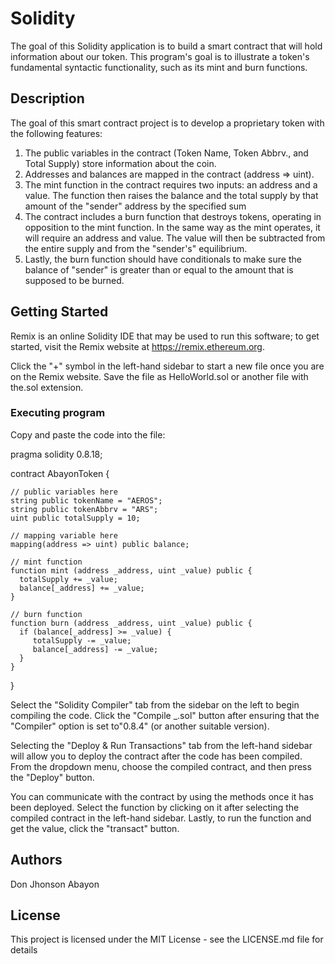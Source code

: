 # Solidity

The goal of this Solidity application is to build a smart contract that will hold information about our token. 
This program's goal is to illustrate a token's fundamental syntactic functionality, such as its mint and burn functions.

## Description

The goal of this smart contract project is to develop a proprietary token with the following features:
1. The public variables in the contract (Token Name, Token Abbrv., and Total Supply) store information about the coin.
2.  Addresses and balances are mapped in the contract (address => uint).
3. The mint function in the contract requires two inputs: an address and a value. The function then raises the balance and the total supply by that amount of the "sender" address by the specified sum
4. The contract includes a burn function that destroys tokens, operating in opposition to the mint function. 
   In the same way as the mint operates, it will require an address and value. The value will then be subtracted from the entire supply and from the "sender's" equilibrium.
5. Lastly, the burn function should have conditionals to make sure the balance of "sender" is greater than or equal to the amount that is supposed to be burned.

## Getting Started

Remix is an online Solidity IDE that may be used to run this software; to get started, visit the Remix website at https://remix.ethereum.org.

Click the "+" symbol in the left-hand sidebar to start a new file once you are on the Remix website. Save the file as HelloWorld.sol or another file with the.sol extension. 

### Executing program
Copy and paste the code into the file:

pragma solidity 0.8.18;

contract AbayonToken {

    // public variables here
    string public tokenName = "AEROS";
    string public tokenAbbrv = "ARS";
    uint public totalSupply = 10;

    // mapping variable here
    mapping(address => uint) public balance;

    // mint function
    function mint (address _address, uint _value) public {
      totalSupply += _value;
      balance[_address] += _value;
    }

    // burn function
    function burn (address _address, uint _value) public {
      if (balance[_address] >= _value) {
         totalSupply -= _value;
         balance[_address] -= _value;
      }
    }

}



Select the "Solidity Compiler" tab from the sidebar on the left to begin compiling the code. Click the "Compile _.sol" button after ensuring that the "Compiler" option is set to"0.8.4" (or another suitable version).

Selecting the "Deploy & Run Transactions" tab from the left-hand sidebar will allow you to deploy the contract after the code has been compiled. From the dropdown menu, choose the compiled contract, and then press the "Deploy" button.

You can communicate with the contract by using the methods once it has been deployed. Select the function by clicking on it after selecting the compiled contract in the left-hand sidebar. Lastly, to run the function and get the value, click the "transact" button.

## Authors

Don Jhonson Abayon


## License

This project is licensed under the MIT License - see the LICENSE.md file for details
